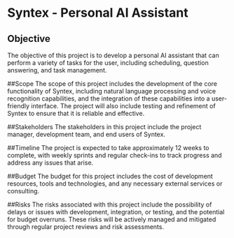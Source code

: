 # Syntex - Personal AI Assistant

## Objective
The objective of this project is to develop a personal AI assistant that can perform a variety of tasks for the user, including scheduling, question answering, and task management.

##Scope
The scope of this project includes the development of the core functionality of Syntex, including natural language processing and voice recognition capabilities, and the integration of these capabilities into a user-friendly interface. The project will also include testing and refinement of Syntex to ensure that it is reliable and effective.

##Stakeholders
The stakeholders in this project include the project manager, development team, and end users of Syntex.

##Timeline
The project is expected to take approximately 12 weeks to complete, with weekly sprints and regular check-ins to track progress and address any issues that arise.

##Budget
The budget for this project includes the cost of development resources, tools and technologies, and any necessary external services or consulting.

##Risks
The risks associated with this project include the possibility of delays or issues with development, integration, or testing, and the potential for budget overruns. These risks will be actively managed and mitigated through regular project reviews and risk assessments.
